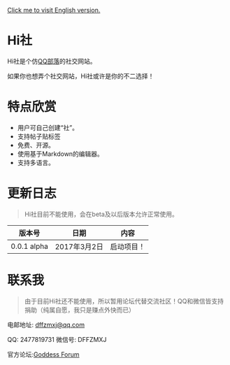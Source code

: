 [Click me to visit English version.](en.readme.md)

# Hi社 #

Hi社是个仿[QQ部落](http://buluo.qq.com)的社交网站。

如果你也想弄个社交网站，Hi社或许是你的不二选择！

# 特点欣赏 #

* 用户可自己创建“社”。
* 支持帖子贴标签
* 免费、开源。
* 使用基于Markdown的编辑器。
* 支持多语言。

# 更新日志 #

> Hi社目前不能使用，会在beta及以后版本允许正常使用。

版本号 | 日期 | 内容
:---: | :---: | :---:
0.0.1 alpha | 2017年3月2日 | 启动项目！

# 联系我 #

> 由于目前Hi社还不能使用，所以暂用论坛代替交流社区！QQ和微信皆支持捐助（纯属自愿，我只是赚点外快而已）

电邮地址: [dffzmxj@qq.com](mailto:dffzmxj@qq.com)

QQ: 2477819731  微信号: DFFZMXJ

官方论坛:[Goddess Forum](http://forum.dffzmxj.tk)
